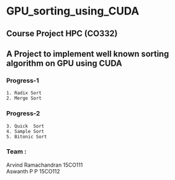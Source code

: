 # GPU_sorting_using_CUDA



## Course Project HPC (CO332) 
## A Project to implement well known sorting algorithm on GPU using CUDA 
 
### Progress-1<br>
    1. Radix Sort
    2. Merge Sort
    
### Progress-2
  	3. Quick  Sort
  	4. Sample Sort
    5. Bitonic Sort
### Team :<br>
  Arvind Ramachandran 15CO111<br>
  Aswanth P P 15CO112<br>
